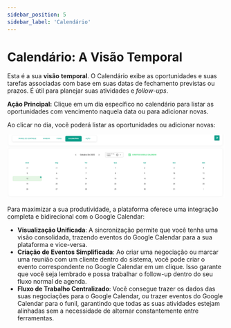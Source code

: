 ```yaml
---
sidebar_position: 5
sidebar_label: 'Calendário'
---
```


# Calendário: A Visão Temporal

Esta é a sua **visão** **temporal**. O Calendário exibe as oportunidades e suas tarefas associadas com base em suas datas de fechamento previstas ou prazos. É útil para planejar suas atividades e *follow-ups*.

**Ação Principal:** Clique em um dia específico no calendário para listar as oportunidades com vencimento naquela data ou para adicionar novas.

Ao clicar no dia, você poderá listar as oportunidades ou adicionar novas:

![alt text](image-5.png)

Para maximizar a sua produtividade, a plataforma oferece uma integração completa e bidirecional com o Google Calendar:

* **Visualização Unificada**: A sincronização permite que você tenha uma visão consolidada, trazendo eventos do Google Calendar para a sua plataforma e vice-versa.
* **Criação de Eventos Simplificada**: Ao criar uma negociação ou marcar uma reunião com um cliente dentro do sistema, você pode criar o evento correspondente no Google Calendar em um clique. Isso garante que você seja lembrado e possa trabalhar o follow-up dentro do seu fluxo normal de agenda.
* **Fluxo de Trabalho Centralizado**: Você consegue trazer os dados das suas negociações para o Google Calendar, ou trazer eventos do Google Calendar para o funil, garantindo que todas as suas atividades estejam alinhadas sem a necessidade de alternar constantemente entre ferramentas.